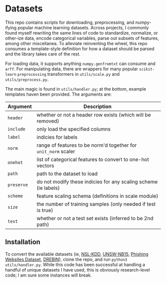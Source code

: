 # Datasets

This repo contains scripts for downloading, preprocessing, and numpy-ifying
popular machine learning datasets. Across projects, I commonly found myself
rewriting the same lines of code to standardize, normalize, or other-ize data,
encode categorical variables, parse out subsets of features, among other
miscellanea. To alleviate reinventing the wheel, this repo consumes a
template-style definition for how a dataset should be parsed and the library
takes care of the rest. 

For loading data, it supports anything `numpy.genfromtxt` can consume and
`arff`. For manipulating data, there are wrappers for many popular
`scikit-learn` `preprocessing` transformers in `utils/scale.py` and
`utils/preprocess.py`.

The main magic is found in `utils/handler.py`; at the bottom, example templates
haven been provided. The arguments are:

Argument  |Description
----------|-----------
`header`  | whether or not a header row exists (which will be removed)
`include` | only load the specified columns
`label`   | indicies for labels
`norm`    | range of features to be norm'd together for `unit_norm` scaler
`onehot`  | list of categorical features to convert to one-hot vectors
`path`    | path to the dataset to load
`preserve`| do not modify these indicies for any scaling scheme (ie labels)
`scheme`  | feature scaling schema (definitions in scale module)
`size`    | the number of training samples (only needed if test is true)
`test`    | whether or not a test set exists (inferred to be 2nd path)


## Installation

To convert the available datasets (ie,
[NSL-KDD](https://www.unb.ca/cic/datasets/nsl.html),
[UNSW-NB15](https://www.unsw.adfa.edu.au/unsw-canberra-cyber/cybersecurity/ADFA-NB15-Datasets/),
[Phishing Websites
Dataset](http://www.fcsit.unimas.my/research/legit-phish-set),
[DREBIN](https://www.sec.cs.tu-bs.de/~danarp/drebin/)), clone the repo, and run
`python3 utils/handler.py`. While this code has been successful at handling a
handful of unique datasets I have used, this is obviously research-level code;
I am sure some instances will break. 
